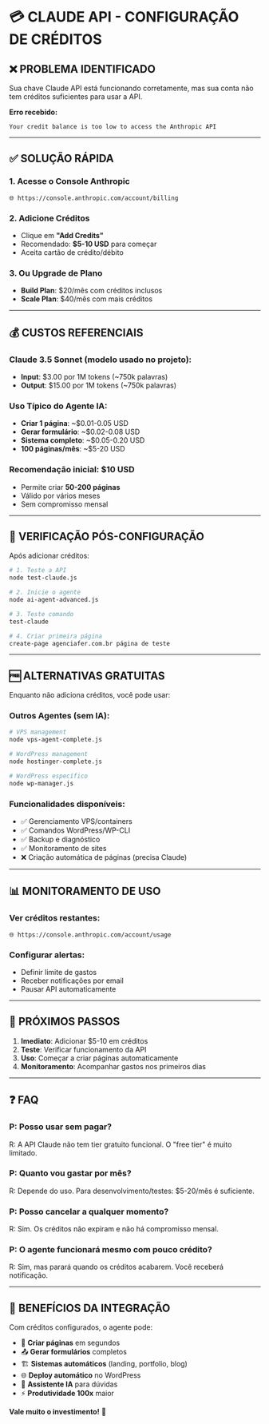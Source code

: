 # 💳 CLAUDE API - CONFIGURAÇÃO DE CRÉDITOS

## ❌ PROBLEMA IDENTIFICADO

Sua chave Claude API está funcionando corretamente, mas sua conta não tem créditos suficientes para usar a API.

**Erro recebido:**
```
Your credit balance is too low to access the Anthropic API
```

---

## ✅ SOLUÇÃO RÁPIDA

### 1. **Acesse o Console Anthropic**
```
🌐 https://console.anthropic.com/account/billing
```

### 2. **Adicione Créditos**
- Clique em **"Add Credits"**
- Recomendado: **$5-10 USD** para começar
- Aceita cartão de crédito/débito

### 3. **Ou Upgrade de Plano**
- **Build Plan**: $20/mês com créditos inclusos
- **Scale Plan**: $40/mês com mais créditos

---

## 💰 CUSTOS REFERENCIAIS

### **Claude 3.5 Sonnet** (modelo usado no projeto):
- **Input**: $3.00 por 1M tokens (~750k palavras)
- **Output**: $15.00 por 1M tokens (~750k palavras)

### **Uso Típico do Agente IA:**
- **Criar 1 página**: ~$0.01-0.05 USD
- **Gerar formulário**: ~$0.02-0.08 USD  
- **Sistema completo**: ~$0.05-0.20 USD
- **100 páginas/mês**: ~$5-20 USD

### **Recomendação inicial: $10 USD**
- Permite criar **50-200 páginas**
- Válido por vários meses
- Sem compromisso mensal

---

## 🔧 VERIFICAÇÃO PÓS-CONFIGURAÇÃO

Após adicionar créditos:

```bash
# 1. Teste a API
node test-claude.js

# 2. Inicie o agente
node ai-agent-advanced.js

# 3. Teste comando
test-claude

# 4. Criar primeira página
create-page agenciafer.com.br página de teste
```

---

## 🆓 ALTERNATIVAS GRATUITAS

Enquanto não adiciona créditos, você pode usar:

### **Outros Agentes (sem IA):**
```bash
# VPS management
node vps-agent-complete.js

# WordPress management  
node hostinger-complete.js

# WordPress específico
node wp-manager.js
```

### **Funcionalidades disponíveis:**
- ✅ Gerenciamento VPS/containers
- ✅ Comandos WordPress/WP-CLI
- ✅ Backup e diagnóstico
- ✅ Monitoramento de sites
- ❌ Criação automática de páginas (precisa Claude)

---

## 📊 MONITORAMENTO DE USO

### **Ver créditos restantes:**
```
🌐 https://console.anthropic.com/account/usage
```

### **Configurar alertas:**
- Definir limite de gastos
- Receber notificações por email
- Pausar API automaticamente

---

## 🎯 PRÓXIMOS PASSOS

1. **Imediato**: Adicionar $5-10 em créditos
2. **Teste**: Verificar funcionamento da API
3. **Uso**: Começar a criar páginas automaticamente
4. **Monitoramento**: Acompanhar gastos nos primeiros dias

---

## ❓ FAQ

### **P: Posso usar sem pagar?**
R: A API Claude não tem tier gratuito funcional. O "free tier" é muito limitado.

### **P: Quanto vou gastar por mês?**
R: Depende do uso. Para desenvolvimento/testes: $5-20/mês é suficiente.

### **P: Posso cancelar a qualquer momento?**
R: Sim. Os créditos não expiram e não há compromisso mensal.

### **P: O agente funcionará mesmo com pouco crédito?**
R: Sim, mas parará quando os créditos acabarem. Você receberá notificação.

---

## 🚀 BENEFÍCIOS DA INTEGRAÇÃO

Com créditos configurados, o agente pode:

- 🎨 **Criar páginas** em segundos
- 📤 **Gerar formulários** completos
- 🏗️ **Sistemas automáticos** (landing, portfolio, blog)
- 🌐 **Deploy automático** no WordPress
- 🤖 **Assistente IA** para dúvidas
- ⚡ **Produtividade 100x** maior

**Vale muito o investimento!** 💪
